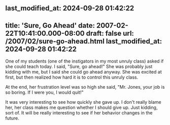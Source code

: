 last_modified_at: 2024-09-28 01:42:22
---
title: 'Sure, Go Ahead'
date: 2007-02-22T10:41:00.000-08:00
draft: false
url: /2007/02/sure-go-ahead.html
last_modified_at: 2024-09-28 01:42:22
---

One of my students (one of the instigators in my most unruly class) asked if she could teach today. I said, "Sure, go ahead!" She was probably just kidding with me, but I said she could go ahead anyway. She was excited at first, but then realized how hard it is to control this unruly class.  
  
At the end, her frustration level was so high she said, "Mr. Jones, your job is so boring. If I were you, I would quit!"  
  
It was very interesting to see how quickly she gave up. I don't really blame her, her class makes me question whether I should give up. Just kidding, sort of. It will be really interesting to see if her behavior changes in the future.